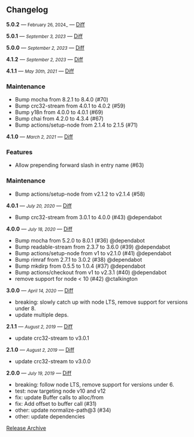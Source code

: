 ## Changelog

**5.0.2** — <small>February 26, 2024_</small> — [Diff](https://github.com/archiverjs/node-compress-commons/compare/5.0.1...5.0.2)

**5.0.1** — <small>_September 3, 2023_</small> — [Diff](https://github.com/archiverjs/node-compress-commons/compare/5.0.0...5.0.1)

**5.0.0** — <small>_September 2, 2023_</small> — [Diff](https://github.com/archiverjs/node-compress-commons/compare/4.1.2...5.0.0)


**4.1.2** — <small>_September 2, 2023_</small> — [Diff](https://github.com/archiverjs/node-compress-commons/compare/4.1.1...4.1.2)

**4.1.1** — <small>_May 30th, 2021_</small> — [Diff](https://github.com/archiverjs/node-compress-commons/compare/4.1.0...4.1.1)

### Maintenance
- Bump mocha from 8.2.1 to 8.4.0 (#70)
- Bump crc32-stream from 4.0.1 to 4.0.2 (#59)
- Bump y18n from 4.0.0 to 4.0.1 (#69)
- Bump chai from 4.2.0 to 4.3.4 (#67)
- Bump actions/setup-node from 2.1.4 to 2.1.5 (#71)

**4.1.0** — <small>_March 2, 2021_</small> — [Diff](https://github.com/archiverjs/node-compress-commons/compare/4.0.1...4.1.0)

### Features

- Allow prepending forward slash in entry name (#63)

### Maintenance

- Bump actions/setup-node from v2.1.2 to v2.1.4 (#58)

**4.0.1** — <small>_July 20, 2020_</small> — [Diff](https://github.com/archiverjs/node-compress-commons/compare/4.0.0...4.0.1)

* Bump crc32-stream from 3.0.1 to 4.0.0 (#43) @dependabot

**4.0.0** — <small>_July 18, 2020_</small> — [Diff](https://github.com/archiverjs/node-compress-commons/compare/3.0.0...4.0.0)

* Bump mocha from 5.2.0 to 8.0.1 (#36) @dependabot
* Bump readable-stream from 2.3.7 to 3.6.0 (#39) @dependabot
* Bump actions/setup-node from v1 to v2.1.0 (#41) @dependabot
* Bump rimraf from 2.7.1 to 3.0.2 (#38) @dependabot
* Bump mkdirp from 0.5.5 to 1.0.4 (#37) @dependabot
* Bump actions/checkout from v1 to v2.3.1 (#40) @dependabot
* remove support for node < 10 (#42) @ctalkington

**3.0.0** — <small>_April 14, 2020_</small> — [Diff](https://github.com/archiverjs/node-compress-commons/compare/2.1.1...3.0.0)

- breaking: slowly catch up with node LTS, remove support for versions under 8.
- update multiple deps.

**2.1.1** — <small>_August 2, 2019_</small> — [Diff](https://github.com/archiverjs/node-compress-commons/compare/2.1.0...2.1.1)

- update crc32-stream to v3.0.1

**2.1.0** — <small>_August 2, 2019_</small> — [Diff](https://github.com/archiverjs/node-compress-commons/compare/2.0.0...2.1.0)

- update crc32-stream to v3.0.0

**2.0.0** — <small>_July 19, 2019_</small> — [Diff](https://github.com/archiverjs/node-compress-commons/compare/1.2.2...2.0.0)

- breaking: follow node LTS, remove support for versions under 6.
- test: now targeting node v10 and v12
- fix: update Buffer calls to alloc/from
- fix: Add offset to buffer call (#31)
- other: update normalize-path@3 (#34)
- other: update dependencies

[Release Archive](https://github.com/archiverjs/node-compress-commons/releases)

